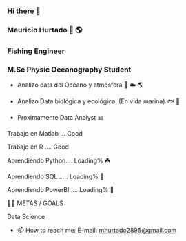 ### Hi there 👋

### Mauricio Hurtado :ocean: :earth_americas:

### Fishing Engineer
### M.Sc Physic Oceanography Student

- Analizo data del Océano y atmósfera :ocean: :cloud: :earth_americas:

- Analizo Data biológica y ecológica. (En vida marina)  :fish: :shark:

- Proximamente Data Analyst  :bar_chart:


Trabajo en Matlab ... Good

Trabajo en R .... Good

Aprendiendo Python.... Loading% :shamrock:

Aprendiendo SQL ..... Loading% :seedling:

Aprendiendo PowerBI .... Loading% :seedling:

:climbing_man: METAS / GOALS

Data Science 


- 📫 How to reach me:
E-mail: mhurtado2896@gmail.com 
